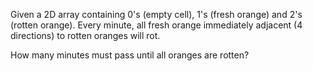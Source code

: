 Given a 2D array containing 0's (empty cell), 1's (fresh orange) and 2's (rotten orange).
Every minute, all fresh orange immediately adjacent (4 directions) to rotten oranges will rot.

How many minutes must pass until all oranges are rotten?